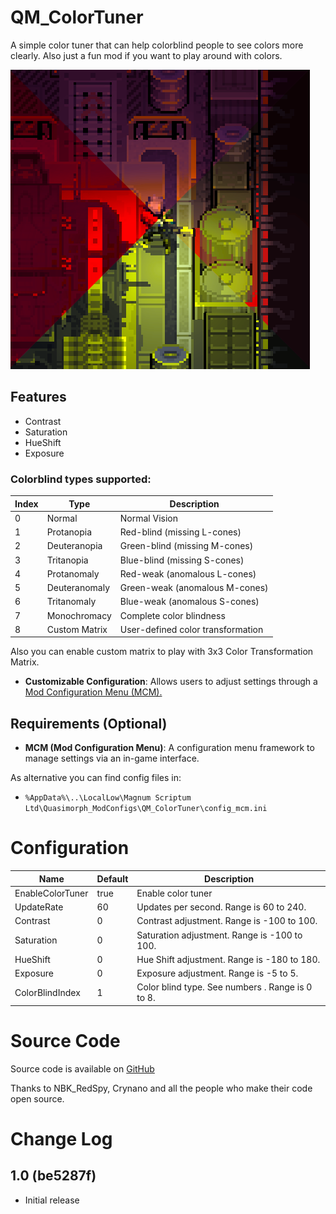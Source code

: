 # QM_ColorTuner

A simple color tuner that can help colorblind people to see colors more clearly.
Also just a fun mod if you want to play around with colors.

![thumbnail icon](media/thumbnail.png)

## Features

* Contrast
* Saturation
* HueShift
* Exposure

### Colorblind types supported:

|Index|Type|Description|
|--|--|--|
|0|Normal|Normal Vision|
|1|Protanopia|Red-blind (missing L-cones)|
|2|Deuteranopia|Green-blind (missing M-cones)|
|3|Tritanopia|Blue-blind (missing S-cones)|
|4|Protanomaly|Red-weak (anomalous L-cones)|
|5|Deuteranomaly|Green-weak (anomalous M-cones)|
|6|Tritanomaly|Blue-weak (anomalous S-cones)|
|7|Monochromacy|Complete color blindness|
|8|Custom Matrix|User-defined color transformation|

Also you can enable custom matrix to play with 3x3 Color Transformation Matrix.

- **Customizable Configuration**: Allows users to adjust settings through a [Mod Configuration Menu (MCM).](https://steamcommunity.com/sharedfiles/filedetails/?id=3469678797)

## Requirements (Optional)

- **MCM (Mod Configuration Menu)**: A configuration menu framework to manage settings via an in-game interface.

As alternative you can find config files in:
- `%AppData%\..\LocalLow\Magnum Scriptum Ltd\Quasimorph_ModConfigs\QM_ColorTuner\config_mcm.ini`

# Configuration
|Name|Default|Description|
|--|--|--|
|EnableColorTuner|true|Enable color tuner|
|UpdateRate|60|Updates per second. Range is 60 to 240.|
|Contrast|0|Contrast adjustment. Range is -100 to 100.|
|Saturation|0|Saturation adjustment. Range is -100 to 100.|
|HueShift|0|Hue Shift adjustment. Range is -180 to 180.|
|Exposure|0|Exposure adjustment. Range is -5 to 5.|
|ColorBlindIndex|1|Color blind type. See numbers . Range is 0 to 8.|

# Source Code
Source code is available on [GitHub](https://github.com/ARZUMATA/QM-ARZUMATA-ColorTuner)

Thanks to NBK_RedSpy, Crynano and all the people who make their code open source.

# Change Log
## 1.0 (be5287f)
* Initial release

